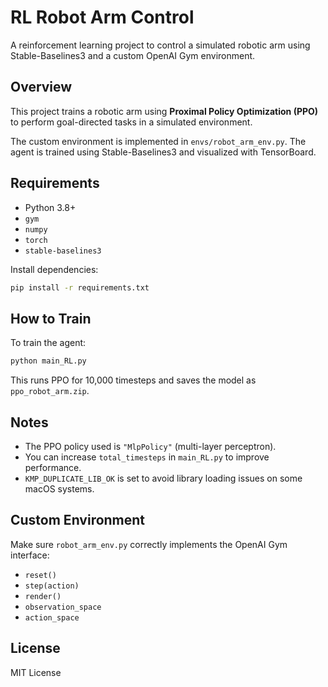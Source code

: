 # RL Robot Arm Control

A reinforcement learning project to control a simulated robotic arm using Stable-Baselines3 and a custom OpenAI Gym environment.

## Overview

This project trains a robotic arm using **Proximal Policy Optimization (PPO)** to perform goal-directed tasks in a simulated environment.

The custom environment is implemented in `envs/robot_arm_env.py`. The agent is trained using Stable-Baselines3 and visualized with TensorBoard.

##  Requirements

- Python 3.8+
- `gym`
- `numpy`
- `torch`
- `stable-baselines3`

Install dependencies:

```bash
pip install -r requirements.txt
```

##  How to Train

To train the agent:

```bash
python main_RL.py
```

This runs PPO for 10,000 timesteps and saves the model as `ppo_robot_arm.zip`.


## Notes

- The PPO policy used is `"MlpPolicy"` (multi-layer perceptron).
- You can increase `total_timesteps` in `main_RL.py` to improve performance.
- `KMP_DUPLICATE_LIB_OK` is set to avoid library loading issues on some macOS systems.

## Custom Environment

Make sure `robot_arm_env.py` correctly implements the OpenAI Gym interface:
- `reset()`
- `step(action)`
- `render()`
- `observation_space`
- `action_space`

## License

MIT License